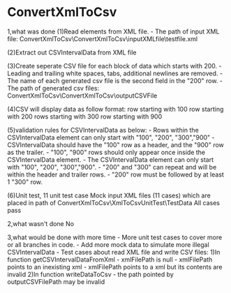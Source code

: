 # ConvertXmlToCsv

1,what was done
(1)Read elements from XML file.
	- The path of input XML file: 
	ConvertXmlToCsv\ConvertXmlToCsv\inputXMLfile\testfile.xml
	
(2)Extract out CSVIntervalData from XML file

(3)Create seperate CSV file for each block of data which starts with 200.
	- Leading and trailing white spaces, tabs, additional newlines are removed.
	- The name of each generated csv file is the second field in the "200" row.
	- The path of generated csv files:
	ConvertXmlToCsv\ConvertXmlToCsv\outputCSVFile
	
(4)CSV will display data as follow format:
	row starting with 100
	row starting with 200
	rows starting with 300
	row starting with 900

(5)validation rules for CSVIntervalData as below:
	- Rows within the CSVIntervalData element can only start with "100", "200", "300","900"
	- CSVIntervalData should have the "100" row as a header, and the "900" row as the trailer.
	- "100", "900" rows should only appear once inside the CSVIntervalData element.
	- The CSVIntervalData element can only start with "100", "200", "300","900".
	- "200" and "300" can repeat and will be within the header and trailer rows.
	- "200" row must be followed by at least 1 "300" row. 
	 
(6)Unit test, 11 unit test case
	Mock input XML files (11 cases) which are placed in path of ConvertXmlToCsv\XmlToCsvUnitTest\TestData
	All cases pass
	
2,what wasn't done
	No
	
3,what would be done with more time
	- More unit test cases to cover more or all branches in code.
	- Add more mock data to simulate more illegal CSVIntervalData
	- Test cases about read XML file and write CSV files:
		1)In function getCSVIntervalDataFromXml
		- xmlFilePath is null
		- xmlFilePath points to an inexisting xml
		- xmlFilePath points to a xml but its contents are invalid
		2)In function writeDataToCsv
		- the path pointed by outputCSVFilePath may be invalid
